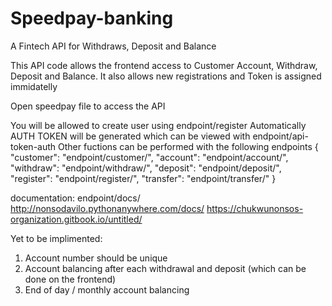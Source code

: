 # Speedpay-banking
A Fintech API for Withdraws, Deposit and Balance

This API code allows the frontend access to Customer Account, Withdraw, Deposit and Balance. It also allows new registrations and Token is assigned immidatelly 

Open speedpay file to access the API

You will be allowed to create user using endpoint/register
Automatically AUTH TOKEN will be generated which can be viewed with endpoint/api-token-auth
Other fuctions can be performed with the following endpoints
{
    "customer": "endpoint/customer/",
    "account": "endpoint/account/",
    "withdraw": "endpoint/withdraw/",
    "deposit": "endpoint/deposit/",
    "register": "endpoint/register/",
    "transfer": "endpoint/transfer/"
}

documentation: 
endpoint/docs/
http://nonsodavilo.pythonanywhere.com/docs/
https://chukwunonsos-organization.gitbook.io/untitled/

Yet to be implimented:
1. Account number should be unique
2. Account balancing after each withdrawal and deposit (which can be done on the frontend)
3. End of day / monthly account balancing 